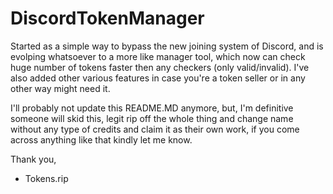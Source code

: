 # DiscordTokenManager
Started as a simple way to bypass the new joining system of Discord, and is evolping whatsoever to a more like manager tool, which now can check huge number of tokens faster then any checkers (only valid/invalid). I've also added other various features in case you're a token seller or in any other way might need it.


I'll probably not update this README.MD anymore, but, I'm definitive someone will skid this, legit rip off the whole thing and change name without any type of credits and claim it as their own work, if you come across anything like that kindly let me know.

Thank you,
- Tokens.rip
